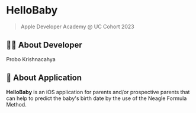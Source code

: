 # HelloBaby

> Apple Developer Academy @ UC Cohort 2023

## :man_technologist: About Developer
Probo Krishnacahya

## :iphone: About Application

**HelloBaby** is an iOS application for parents and/or prospective parents that can help to predict the baby's birth date by the use of the Neagle Formula Method.
